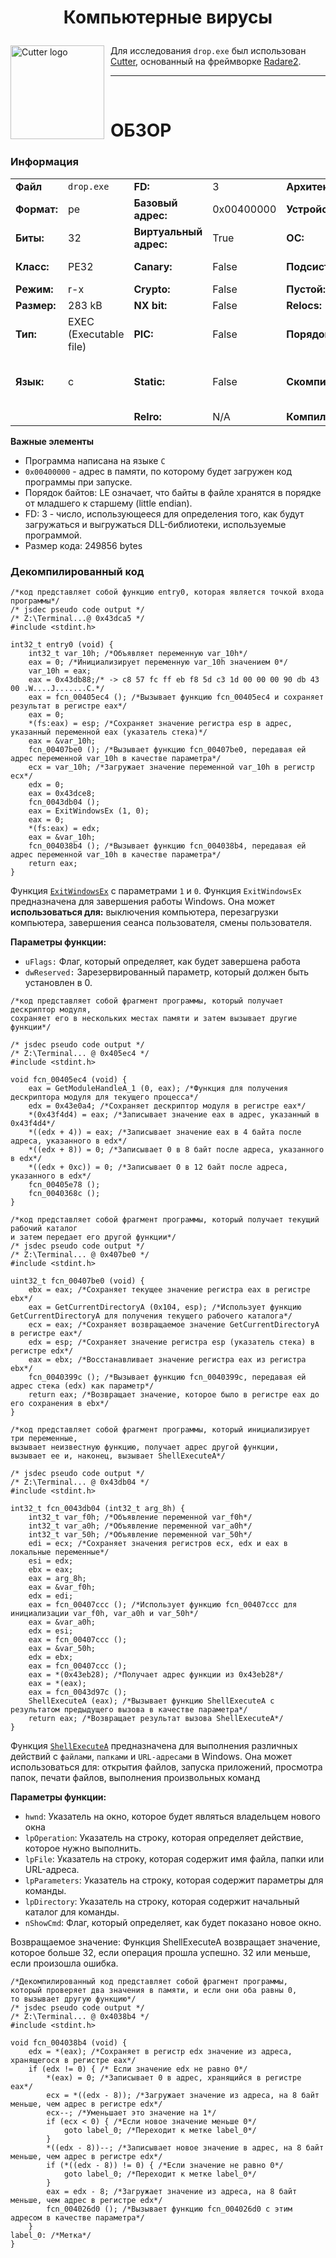 # <p align="center">Компьютерные вирусы</p>

<img width="150" height="150" align="center" style="float: left; margin: 0 10px 0 0;" alt="Cutter logo" src="https://raw.githubusercontent.com/rizinorg/cutter/dev/src/img/cutter.svg?sanitize=true"> Для исследования `drop.exe` был использован [Cutter](https://cutter.re/), основанный на фреймворке [Radare2](https://www.radare.org/n/radare2.html).



---

<br>

# ОБЗОР
### Информация

| | | | | | |
---|---|---|---|---|---
|**Файл** | `drop.exe` | **FD:** | 3 | **Архитектура:** | x86 |
|**Формат:**|pe|**Базовый адрес:**|0x00400000|**Устройство:**|i386|
|**Биты:**|32|**Виртуальный адрес:**|True|**ОС:**|windows|
|**Класс:**|PE32|**Canary:**|False|**Подсистема:**|Windows GUI|
|**Режим:**|r-x|**Crypto:**|False|**Пустой:**|False|
|**Размер:**|283 kB|**NX bit:**|False|**Relocs:**|False|
|**Тип:**|EXEC (Executable file)|**PIC:**|False|**Порядок байтов:**|LE|
|**Язык:**|c|**Static:**|False|**Скомпилирован:**|Jun 20 06:22:17 1992 UTC+8|
|| |**Relro:**|N/A|**Компилятор:**|Н/Д|

**Важные элементы** 

+ Программа написана на языке `C`
+ `0x00400000` - адрес в памяти, по которому будет загружен код программы при запуске.
+ Порядок байтов: LE означает, что байты в файле хранятся в порядке от младшего к старшему (little endian).
+ FD: 3 - число, использующееся для определения того, как будут загружаться и выгружаться DLL-библиотеки, используемые программой.
+ Размер кода: 249856 bytes

### Декомпилированный код
```assembly
/*код представляет собой функцию entry0, которая является точкой входа программы*/
/* jsdec pseudo code output */
/* Z:\Terminal...@ 0x43dca5 */
#include <stdint.h>
 
int32_t entry0 (void) {
    int32_t var_10h; /*Объявляет переменную var_10h*/
    eax = 0; /*Инициализирует переменную var_10h значением 0*/
    var_10h = eax;
    eax = 0x43db88;/* -> c8 57 fc ff eb f8 5d c3 1d 00 00 00 90 db 43 00 .W....J.......C.*/
    eax = fcn_00405ec4 (); /*Вызывает функцию fcn_00405ec4 и сохраняет результат в регистре eax*/
    eax = 0;
    *(fs:eax) = esp; /*Сохраняет значение регистра esp в адрес, указанный переменной eax (указатель стека)*/
    eax = &var_10h;
    fcn_00407be0 (); /*Вызывает функцию fcn_00407be0, передавая ей адрес переменной var_10h в качестве параметра*/
    ecx = var_10h; /*Загружает значение переменной var_10h в регистр ecx*/
    edx = 0;
    eax = 0x43dce8;
    fcn_0043db04 (); 
    eax = ExitWindowsEx (1, 0); 
    eax = 0;
    *(fs:eax) = edx;
    eax = &var_10h;
    fcn_004038b4 (); /*Вызывает функцию fcn_004038b4, передавая ей адрес переменной var_10h в качестве параметра*/
    return eax;
}
```
Функция [`ExitWindowsEx`](https://docs.microsoft.com/en-us/windows/win32/api/winuser/nf-winuser-exitwindowsex) с параметрами `1` и `0`. Функция `ExitWindowsEx` предназначена для завершения работы Windows. Она может **использоваться для:** выключения компьютера, перезагрузки компьютера, завершения сеанса пользователя, смены пользователя. 

**Параметры функции:** 

+ `uFlags:` Флаг, который определяет, как будет завершена работа
+ `dwReserved:` Зарезервированный параметр, который должен быть установлен в 0.


```assembly
/*код представляет собой фрагмент программы, который получает дескриптор модуля,
сохраняет его в нескольких местах памяти и затем вызывает другие функции*/

/* jsdec pseudo code output */
/* Z:\Terminal... @ 0x405ec4 */
#include <stdint.h>
 
void fcn_00405ec4 (void) {
    eax = GetModuleHandleA_1 (0, eax); /*Функция для получения дескриптора модуля для текущего процесса*/
    edx = 0x43e0a4; /*Сохраняет дескриптор модуля в регистре eax*/
    *(0x43f4d4) = eax; /*Записывает значение eax в адрес, указанный в 0x43f4d4*/
    *((edx + 4)) = eax; /*Записывает значение eax в 4 байта после адреса, указанного в edx*/
    *((edx + 8)) = 0; /*Записывает 0 в 8 байт после адреса, указанного в edx*/
    *((edx + 0xc)) = 0; /*Записывает 0 в 12 байт после адреса, указанного в edx*/
    fcn_00405e78 ();
    fcn_0040368c ();
}
```

```assembly
/*код представляет собой фрагмент программы, который получает текущий рабочий каталог
и затем передает его другой функции*/
/* jsdec pseudo code output */
/* Z:\Terminal... @ 0x407be0 */
#include <stdint.h>
 
uint32_t fcn_00407be0 (void) {
    ebx = eax; /*Сохраняет текущее значение регистра eax в регистре ebx*/
    eax = GetCurrentDirectoryA (0x104, esp); /*Использует функцию GetCurrentDirectoryA для получения текущего рабочего каталога*/
    ecx = eax; /*Сохраняет возвращаемое значение GetCurrentDirectoryA в регистре eax*/
    edx = esp; /*Сохраняет значение регистра esp (указатель стека) в регистре edx*/
    eax = ebx; /*Восстанавливает значение регистра eax из регистра ebx*/
    fcn_0040399c (); /*Вызывает функцию fcn_0040399c, передавая ей адрес стека (edx) как параметр*/
    return eax; /*Возвращает значение, которое было в регистре eax до его сохранения в ebx*/
}
```

```assembly
/*код представляет собой фрагмент программы, который инициализирует три переменные,
вызывает неизвестную функцию, получает адрес другой функции,
вызывает ее и, наконец, вызывает ShellExecuteA*/

/* jsdec pseudo code output */
/* Z:\Terminal... @ 0x43db04 */
#include <stdint.h>
 
int32_t fcn_0043db04 (int32_t arg_8h) {
    int32_t var_f0h; /*Объявление переменной var_f0h*/
    int32_t var_a0h; /*Объявление переменной var_a0h*/
    int32_t var_50h; /*Объявление переменной var_50h*/
    edi = ecx; /*Сохраняет значения регистров ecx, edx и eax в локальные переменные*/
    esi = edx;
    ebx = eax;
    eax = arg_8h;
    eax = &var_f0h;
    edx = edi;
    eax = fcn_00407ccc (); /*Использует функцию fcn_00407ccc для инициализации var_f0h, var_a0h и var_50h*/
    eax = &var_a0h;
    edx = esi;
    eax = fcn_00407ccc ();
    eax = &var_50h;
    edx = ebx;
    eax = fcn_00407ccc ();
    eax = *(0x43eb28); /*Получает адрес функции из 0x43eb28*/
    eax = *(eax);
    eax = fcn_0043d97c ();
    ShellExecuteA (eax); /*Вызывает функцию ShellExecuteA с результатом предыдущего вызова в качестве параметра*/
    return eax; /*Возвращает результат вызова ShellExecuteA*/
}
```

Функция [`ShellExecuteA`](https://learn.microsoft.com/en-us/windows/win32/api/shellapi/nf-shellapi-shellexecutea) предназначена для выполнения различных действий с `файлами`, `папками` и `URL-адресами` в Windows. Она может использоваться для: открытия файлов, запуска приложений, просмотра папок, печати файлов, выполнения произвольных команд

**Параметры функции:**

+ `hwnd`: Указатель на окно, которое будет являться владельцем нового окна
+ `lpOperation`: Указатель на строку, которая определяет действие, которое нужно выполнить.
+ `lpFile`: Указатель на строку, которая содержит имя файла, папки или URL-адреса.
+ `lpParameters`: Указатель на строку, которая содержит параметры для команды.
+ `lpDirectory`: Указатель на строку, которая содержит начальный каталог для команды.
+ `nShowCmd`: Флаг, который определяет, как будет показано новое окно.
        
Возвращаемое значение: Функция ShellExecuteA возвращает значение, которое больше 32, если операция прошла успешно. 32 или меньше, если произошла ошибка.


```assembly
/*Декомпилированный код представляет собой фрагмент программы,
который проверяет два значения в памяти, и если они оба равны 0,
то вызывает другую функцию*/
/* jsdec pseudo code output */
/* Z:\Terminal... @ 0x4038b4 */
#include <stdint.h>
 
void fcn_004038b4 (void) {
    edx = *(eax); /*Сохраняет в регистр edx значение из адреса, хранящегося в регистре eax*/
    if (edx != 0) { /* Если значение edx не равно 0*/
        *(eax) = 0; /*Записывает 0 в адрес, хранящийся в регистре eax*/
        ecx = *((edx - 8)); /*Загружает значение из адреса, на 8 байт меньше, чем адрес в регистре edx*/
        ecx--; /*Уменьшает это значение на 1*/
        if (ecx < 0) { /*Если новое значение меньше 0*/
            goto label_0; /*Переходит к метке label_0*/
        }
        *((edx - 8))--; /*Записывает новое значение в адрес, на 8 байт меньше, чем адрес в регистре edx*/
        if (*((edx - 8)) != 0) { /*Если значение не равно 0*/
            goto label_0; /*Переходит к метке label_0*/
        }
        eax = edx - 8; /*Загружает значение из адреса, на 8 байт меньше, чем адрес в регистре edx*/
        fcn_004026d0 (); /*Вызывает функцию fcn_004026d0 с этим адресом в качестве параметра*/
    }
label_0: /*Метка*/
}
```
